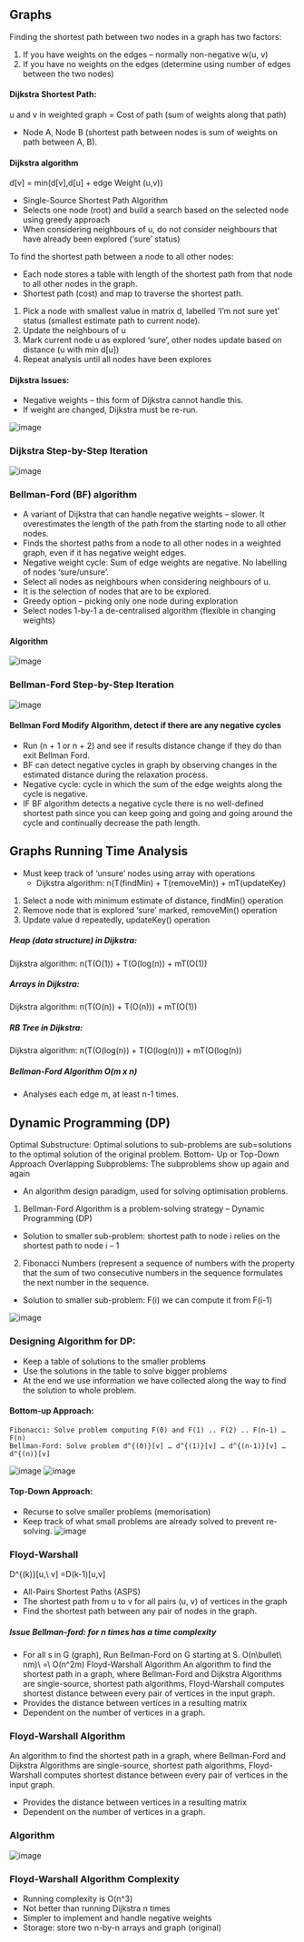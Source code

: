 ## Graphs
Finding the shortest path between two nodes in a graph has two factors:
1.	If you have weights on the edges – normally non-negative w(u, v)
2.	If you have no weights on the edges (determine using number of edges between the two nodes)

#### Dijkstra Shortest Path:
u and v in weighted graph = Cost of path (sum of weights along that path)
-	Node A, Node B (shortest path between nodes is sum of weights on path between A, B).

#### Dijkstra algorithm 
d[v] = min(d[v],d[u] + edge Weight (u,v))
- Single-Source Shortest Path Algorithm
- Selects one node (root) and build a search based on the selected node using greedy approach
- When considering neighbours of u, do not consider neighbours that have already been explored (‘sure’ status)

To find the shortest path between a node to all other nodes:
-	Each node stores a table with length of the shortest path from that node to all other nodes in the graph. 
-	Shortest path (cost) and map to traverse the shortest path. 
1.	Pick a node with smallest value in matrix d, labelled ‘I’m not sure yet’ status (smallest estimate path to current node). 
2.	Update the neighbours of u
3.	Mark current node u as explored ‘sure’, other nodes update based on distance (u with min d[u])
4.	Repeat analysis until all nodes have been explores

#### Dijkstra Issues: 
-	Negative weights – this form of Dijkstra cannot handle this.
-	If weight are changed, Dijkstra must be re-run. 

![image](https://github.com/leakydishes/advanced_algorithms/assets/79079577/c78dad9f-9d13-41ff-a7a8-1659fdb34dd7)

### Dijkstra Step-by-Step Iteration
![image](https://github.com/leakydishes/advanced_algorithms/assets/79079577/8744afdc-cd18-4929-b69d-b0516e686d72)

### Bellman-Ford (BF) algorithm 
- A variant of Dijkstra that can handle negative weights – slower. It overestimates the length of the path from the starting node to all other nodes. 
- Finds the shortest paths from a node to all other nodes in a weighted graph, even if it has negative weight edges.
- Negative weight cycle: Sum of edge weights are negative. No labelling of nodes ‘sure/unsure’.
- Select all nodes as neighbours when considering neighbours of u.
- It is the selection of nodes that are to be explored.
- Greedy option – picking only one node during exploration
- Select nodes 1-by-1 a de-centralised algorithm (flexible in changing weights)

#### Algorithm
![image](https://github.com/leakydishes/advanced_algorithms/assets/79079577/8eb49d48-ac31-401e-b0b8-1fa409687434)

### Bellman-Ford Step-by-Step Iteration
![image](https://github.com/leakydishes/advanced_algorithms/assets/79079577/c857eeb4-e9fe-4d36-8f7d-e4c08eb1f70c)


#### Bellman Ford Modify Algorithm, detect if there are any negative cycles
-	Run (n + 1 or n + 2) and see if results distance change if they do than exit Bellman Ford.
-	BF can detect negative cycles in graph by observing changes in the estimated distance during the relaxation process. 
-	Negative cycle: cycle in which the sum of the edge weights along the cycle is negative. 
-	IF BF algorithm detects a negative cycle there is no well-defined shortest path since you can keep going and going and going around the cycle and continually decrease the path length. 

## Graphs Running Time Analysis
-	Must keep track of ‘unsure’ nodes using array with operations
	- Dijkstra algorithm: n(T(findMin) + T(removeMin)) + mT(updateKey)
1.	Select a node with minimum estimate of distance, findMin() operation
2.	Remove node that is explored ‘sure’ marked, removeMin() operation
3.	Update value d repeatedly, updateKey() operation

##### Heap (data structure) in Dijkstra:
Dijkstra algorithm: n(T(O(1)) + T(O(log(n)) + mT(O(1))

##### Arrays in Dijkstra:
Dijkstra algorithm: n(T(O(n)) + T(O(n))) + mT(O(1))

##### RB Tree in Dijkstra:
Dijkstra algorithm: n(T(O(log(n)) + T(O(log(n))) + mT(O(log(n))

##### Bellman-Ford Algorithm O(m x n)
* Analyses each edge m, at least n-1 times.

## Dynamic Programming (DP)
Optimal Substructure: Optimal solutions to sub-problems are sub=solutions to the optimal solution of the original problem. Bottom- Up or Top-Down Approach
Overlapping Subproblems: The subproblems show up again and again
-	An algorithm design paradigm, used for solving optimisation problems.
1.	Bellman-Ford Algorithm is a problem-solving strategy – Dynamic Programming (DP)
-	Solution to smaller sub-problem: shortest path to node i relies on the shortest path to node i – 1

2.	Fibonacci Numbers (represent a sequence of numbers with the property that the sum of two consecutive numbers in the sequence formulates the next number in the sequence. 
-	Solution to smaller sub-problem: F(i) we can compute it from F(i-1)

![image](https://github.com/leakydishes/advanced_algorithms/assets/79079577/12927a7f-99ef-4c7c-8040-9d507860b28d)


### Designing Algorithm for DP:
-	Keep a table of solutions to the smaller problems
-	Use the solutions in the table to solve bigger problems
-	At the end we use information we have collected along the way to find the solution to whole problem. 

#### Bottom-up Approach:
	Fibonacci: Solve problem computing F(0) and F(1) .. F(2) .. F(n-1) … F(n)
	Bellman-Ford: Solve problem d^{(0)}[v] … d^{(1)}[v] … d^{(n-1)}[v] … d^{(n)}[v]

![image](https://github.com/leakydishes/advanced_algorithms/assets/79079577/4ee3aa1f-0007-427f-8fa1-badcd5053f7b)
![image](https://github.com/leakydishes/advanced_algorithms/assets/79079577/3566e67b-748b-4855-a020-61cec32dc5f2)

#### Top-Down Approach:
-	Recurse to solve smaller problems (memorisation)
-	Keep track of what small problems are already solved to prevent re-solving. 
![image](https://github.com/leakydishes/advanced_algorithms/assets/79079577/6a281acf-82fe-4572-85b0-65a2eaf6d2b4)


### Floyd-Warshall 
D^{(k)}[u,\ v] =D(k-1)[u,v]
- All-Pairs Shortest Paths (ASPS)
- The shortest path from u to v for all pairs (u, v)  of vertices in the graph
- Find the shortest path between any pair of nodes in the graph.

##### Issue Bellman-ford: for n times has a time complexity
- For all s in G (graph), Run Bellman-Ford on G starting at S. O(n\bullet\ nm)\ =\ O(n^2m)
Floyd-Warshall Algorithm
An algorithm to find the shortest path in a graph, where Bellman-Ford and Dijkstra Algorithms are single-source, shortest path algorithms, Floyd-Warshall computes shortest distance between every pair of vertices in the input graph. 
-	Provides the distance between vertices in a resulting matrix
-	Dependent on the number of vertices in a graph.

### Floyd-Warshall Algorithm
An algorithm to find the shortest path in a graph, where Bellman-Ford and Dijkstra Algorithms are single-source, shortest path algorithms, Floyd-Warshall computes shortest distance between every pair of vertices in the input graph. 
-	Provides the distance between vertices in a resulting matrix
-	Dependent on the number of vertices in a graph.
  
### Algorithm
![image](https://github.com/leakydishes/advanced_algorithms/assets/79079577/324389a6-91da-4b73-a11f-d9c6dcb64373)

### Floyd-Warshall Algorithm Complexity
- Running complexity is O(n^3)
- Not better than running Dijkstra n times
- Simpler to implement and handle negative weights
- Storage: store two n-by-n arrays and graph (original)

